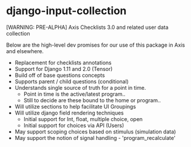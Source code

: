 # django-input-collection
[WARNING: PRE-ALPHA] Axis Checklists 3.0 and related user data collection

Below are the high-level dev promises for our use of this package in Axis and elsewhere.

* Replacement for checklists annotations
* Support for Django 1.11 and 2.0 (Tensor)
* Build off of base questions concepts
* Supports parent / child questions (conditional)
* Understands single source of truth for a point in time.
  * Point in time is the active/latest program..
  * Still to decide are these bound to the home or program..
* Will utilize sections to help facilitate UI Groupings
* Will utilize django field rendering techniques
  * Initial support for Int, float, multiple choice, open
  * Initial support for choices via API (Users)
* May support scoping choices based on stimulus (simulation data)
* May support the notion of signal handling - 'program_recalculate'
